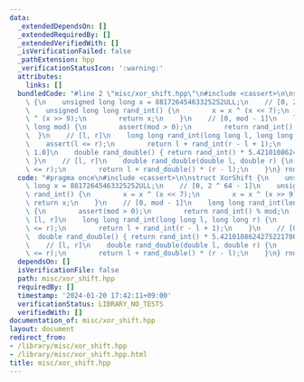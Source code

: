 ```yaml
---
data:
  _extendedDependsOn: []
  _extendedRequiredBy: []
  _extendedVerifiedWith: []
  _isVerificationFailed: false
  _pathExtension: hpp
  _verificationStatusIcon: ':warning:'
  attributes:
    links: []
  bundledCode: "#line 2 \"misc/xor_shift.hpp\"\n#include <cassert>\n\nstruct XorShift\
    \ {\n    unsigned long long x = 88172645463325252ULL;\n    // [0, 2 ^ 64 - 1]\n\
    \    unsigned long long rand_int() {\n        x = x ^ (x << 7);\n        x = x\
    \ ^ (x >> 9);\n        return x;\n    }\n    // [0, mod - 1]\n    long long rand_int(long\
    \ long mod) {\n        assert(mod > 0);\n        return rand_int() % mod;\n  \
    \  }\n    // [l, r]\n    long long rand_int(long long l, long long r) {\n    \
    \    assert(l <= r);\n        return l + rand_int(r - l + 1);\n    }\n    // [0,\
    \ 1.0]\n    double rand_double() { return rand_int() * 5.42101086242752217004e-20;\
    \ }\n    // [l, r]\n    double rand_double(double l, double r) {\n        assert(l\
    \ <= r);\n        return l + rand_double() * (r - l);\n    }\n} rnd;\n"
  code: "#pragma once\n#include <cassert>\n\nstruct XorShift {\n    unsigned long\
    \ long x = 88172645463325252ULL;\n    // [0, 2 ^ 64 - 1]\n    unsigned long long\
    \ rand_int() {\n        x = x ^ (x << 7);\n        x = x ^ (x >> 9);\n       \
    \ return x;\n    }\n    // [0, mod - 1]\n    long long rand_int(long long mod)\
    \ {\n        assert(mod > 0);\n        return rand_int() % mod;\n    }\n    //\
    \ [l, r]\n    long long rand_int(long long l, long long r) {\n        assert(l\
    \ <= r);\n        return l + rand_int(r - l + 1);\n    }\n    // [0, 1.0]\n  \
    \  double rand_double() { return rand_int() * 5.42101086242752217004e-20; }\n\
    \    // [l, r]\n    double rand_double(double l, double r) {\n        assert(l\
    \ <= r);\n        return l + rand_double() * (r - l);\n    }\n} rnd;"
  dependsOn: []
  isVerificationFile: false
  path: misc/xor_shift.hpp
  requiredBy: []
  timestamp: '2024-01-20 17:42:11+09:00'
  verificationStatus: LIBRARY_NO_TESTS
  verifiedWith: []
documentation_of: misc/xor_shift.hpp
layout: document
redirect_from:
- /library/misc/xor_shift.hpp
- /library/misc/xor_shift.hpp.html
title: misc/xor_shift.hpp
---
```

